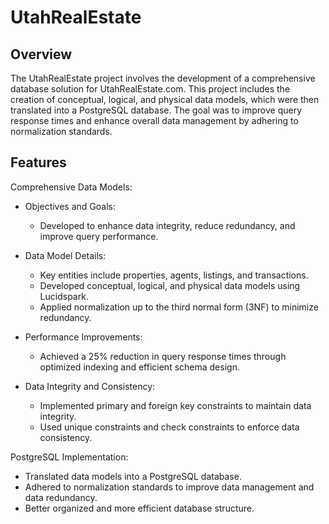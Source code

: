 # UtahRealEstate
## Overview
The UtahRealEstate project involves the development of a comprehensive database solution for UtahRealEstate.com. This project includes the creation of conceptual, logical, and physical data models, which were then translated into a PostgreSQL database. The goal was to improve query response times and enhance overall data management by adhering to normalization standards.

## Features
Comprehensive Data Models: 
- Objectives and Goals:
  - Developed to enhance data integrity, reduce redundancy, and improve query performance.
  
- Data Model Details:
  - Key entities include properties, agents, listings, and transactions.
  - Developed conceptual, logical, and physical data models using Lucidspark.
  - Applied normalization up to the third normal form (3NF) to minimize redundancy.

- Performance Improvements:
  - Achieved a 25% reduction in query response times through optimized indexing and efficient schema design.
    
- Data Integrity and Consistency:
  - Implemented primary and foreign key constraints to maintain data integrity.
  - Used unique constraints and check constraints to enforce data consistency.

PostgreSQL Implementation: 
- Translated data models into a PostgreSQL database.
- Adhered to normalization standards to improve data management and data redundancy.
- Better organized and more efficient database structure.



